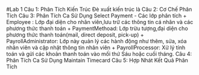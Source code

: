 #Lab 1
 Câu 1: Phân Tích Kiến Trúc
     Đè xuất kiến trúc là 
 Câu 2: Cơ Chế Phân Tích
 Câu 3: Phân Tích Ca Sử Dụng Select Payment
        - Các lớp phân tích
           + Employee : Lớp đại diện cho nhân viên,lưu trữ các thông tin cá nhân và các phương thức thanh toán
           + PaymentMethoad: Lớp trừu tượng,đại diện cho phương thức thanh toán(mail, direct deposit, pick-up)
           + PayrollAdministrator: Lớp này quản lý các hành động như thêm, sửa, xóa nhân viên và cập nhật thông tin nhân viên
           + PayrollProcessor: Xử lý tính toán và gửi các khoản thanh toán vào mối thứ Sáu hoặc cuối tháng.
 Câu 4: Phân Tích Ca Sử Dụng Maintain Timecard
 Câu 5: Hợp Nhát Kết Quả Phân Tích
